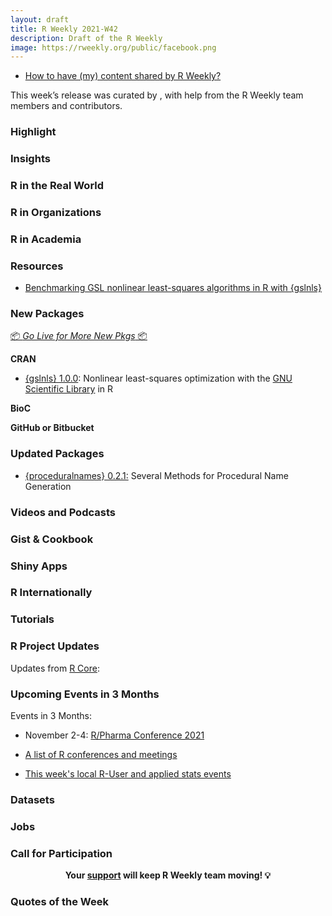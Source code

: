 ```yaml
---
layout: draft
title: R Weekly 2021-W42
description: Draft of the R Weekly
image: https://rweekly.org/public/facebook.png
---
```




+ [How to have (my) content shared by R Weekly?](https://github.com/rweekly/rweekly.org#how-to-have-my-content-shared-by-r-weekly)

This week’s release was curated by [](), with help from the R Weekly team members and contributors.



###  Highlight



### Insights



### R in the Real World



###  R in Organizations



###  R in Academia



###  Resources

+ [Benchmarking GSL nonlinear least-squares algorithms in R with {gslnls}](https://www.jchau.org/2021/10/12/gsl-nonlinear-least-squares-fitting-in-r/)

###  New Packages

<p class="added-hostname"><a href="https://rweekly.org/live" target="_blank" class="externalLink">📦 <i>Go Live for More New Pkgs</i> 📦</a></p>

**CRAN**

+ [{gslnls} 1.0.0](https://cran.r-project.org/package=gslnls): Nonlinear least-squares optimization with the [GNU Scientific Library](https://www.gnu.org/software/gsl/) in R

**BioC**



**GitHub or Bitbucket**



### Updated Packages

+ [{proceduralnames} 0.2.1:](https://cran.r-project.org/package=proceduralnames) Several Methods for Procedural Name Generation


###  Videos and Podcasts



### Gist & Cookbook



### Shiny Apps



### R Internationally



###  Tutorials



<!--<div class="post-more-begin></div><div class="post-more-end"></div>-->

###  R Project Updates

Updates from [R Core](http://developer.r-project.org/blosxom.cgi/R-devel/NEWS):


###  Upcoming Events in 3 Months

Events in 3 Months:

+ November 2-4: [R/Pharma Conference 2021](https://rinpharma.com/)

+ [A list of R conferences and meetings](https://jumpingrivers.github.io/meetingsR/events.html)

+ [This week's local R-User and applied stats events](https://community.rstudio.com/c/irl)


### Datasets

### Jobs




###  Call for Participation


<p class="hide-support added-hostname support-rweekly" style="text-align: center;font-weight: bold;">Your <a class="non-visited externalLink" href="https://www.patreon.com/rweekly" onclick="pas(this)">support</a> will keep R Weekly team moving! 💡</p>

###  Quotes of the Week
